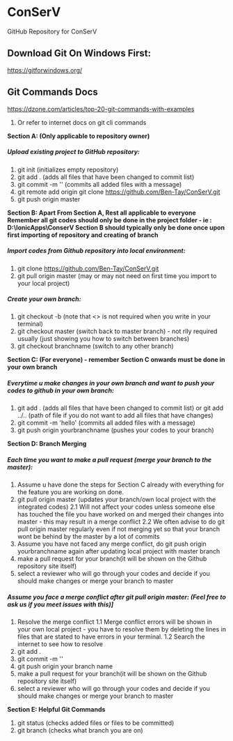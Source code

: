 # ConSerV

GitHub Repository for ConSerV 
## Download Git On Windows First:
https://gitforwindows.org/
## Git Commands Docs
https://dzone.com/articles/top-20-git-commands-with-examples
1. Or refer to internet docs on git cli commands


**Section A: (Only applicable to repository owner)**

##### Upload existing project to GitHub repository:

1. git init  (initializes empty repository)
2. git add . (adds all files that have been changed to commit list)
3. git commit -m '' (commits all added files with a message)
4. git remote add origin git clone https://github.com/Ben-Tay/ConSerV.git
5. git push origin master 

**Section B: Apart From Section A, Rest all applicable to everyone
Remember all git codes should only be done in the project folder - ie : D:\IonicApps\ConserV
Section B should typically only be done once upon first importing of repository and creating of branch**

##### Import codes from Github repository into local environment:

1. git clone https://github.com/Ben-Tay/ConSerV.git
2. git pull origin master (may or may not need on first time you import to your local project)

##### Create your own branch:

1. git checkout -b <branchname> (note that <> is not required when you write in your terminal)
2. git checkout master (switch back to master branch) - not rlly required usually (just showing you how to switch between branches)
3. git checkout branchname (switch to any other branch)

**Section C: (For everyone) - remember Section C onwards must be done in your own branch**

##### Everytime u make changes in your own branch and want to push your codes to github in your own branch:

1. git add . (adds all files that have been changed to commit list) or git add ../.. (path of file if you do not want to add all files that have changes)
2. git commit -m 'hello' (commits all added files with a message)  
3. git push origin yourbranchname (pushes your codes to your branch)

**Section D: Branch Merging**

##### Each time you want to make a pull request (merge your branch to the master):

1. Assume u have done the steps for Section C already with everything for the feature you are working on done.
2. git pull origin master (updates your branch/own local project with the integrated codes)
   2.1 Will not affect your codes unless someone else has touched the file you have worked on and merged their changes into master - this may result in a merge conflict
   2.2 We often advise to do git pull origin master regularly even if not merging yet so that your branch wont be behind by the master by a lot of commits
3. Assume you have not faced any merge conflict, do git push origin yourbranchname again after updating local project with master branch
4. make a pull request for your branch(it will be shown on the Github repository site itself)
5. select a reviewer who will go through your codes and decide if you should make changes or merge your branch to master


##### Assume you face a merge conflict after git pull origin master: (Feel free to ask us if you meet issues with this)]

1. Resolve the merge conflict 
   1.1 Merge conflict errors will be shown in your own local project - you have to resolve them by deleting the lines in files that are stated to have errors in your terminal. 
   1.2 Search the internet to see how to resolve
2. git add .
3. git commit -m ''
4. git push origin your branch name
5. make a pull request for your branch(it will be shown on the Github repository site itself)
6. select a reviewer who will go through your codes and decide if you should make changes or merge your branch to master

**Section E: Helpful Git Commands**

1. git status (checks added files or files to be committed)
2. git branch (checks what branch you are on)

